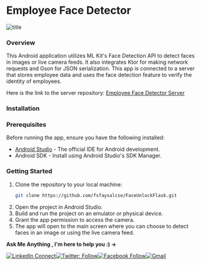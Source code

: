 # Employee Face Detector

![title](https://img001.prntscr.com/file/img001/4P9PThYlQnSzjgmiEF0pVQ.png)



### Overview

This Android application utilizes ML Kit's Face Detection API to detect faces in images or live
camera feeds.
It also integrates Ktor for making network requests and Gson for JSON serialization.
This app is connected to a server that stores employee data and uses the face detection feature to
verify the identity of employees.

Here is the link to the server repository: [Employee Face Detector Server](https://github.com/fsfaysalcse/FaceUnlockFlask.git)

### Installation

### Prerequisites

Before running the app, ensure you have the following installed:

- [Android Studio](https://developer.android.com/studio) - The official IDE for Android development.
- Android SDK - Install using Android Studio's SDK Manager.

### Getting Started

1. Clone the repository to your local machine:
   ```bash
   git clone https://github.com/fsfaysalcse/FaceUnlockFlask.git
    ```
2. Open the project in Android Studio.
3. Build and run the project on an emulator or physical device.
4. Grant the app permission to access the camera.
5. The app will open to the main screen where you can choose to detect faces in an image or using
   the live camera feed.

  **Ask Me Anything , I'm here to help you :) →**

[![LinkedIn Connect](https://img.shields.io/badge/LinkedIn-0077B5?style=for-the-badge&logo=linkedin&logoColor=white)](https://www.linkedin.com/in/fsfaysalcse/)[![Twitter: Follow](https://img.shields.io/badge/Twitter-1DA1F2?style=for-the-badge&logo=twitter&logoColor=white)](https://twitter.com/fsfaysalcse)[![Facebook Follow](https://img.shields.io/badge/Facebook-1877F2?style=for-the-badge&logo=facebook&logoColor=white)](https://www.facebook.com/fsfaysalcse/)[![Gmail](https://img.shields.io/badge/Gmail-D14836?style=for-the-badge&logo=gmail&logoColor=white)](mailto:fsfoysal15@gmail.com?subject=From%20GitHub&body=Hi,%20there.%20Found%20you%20from%20GitHub.)


